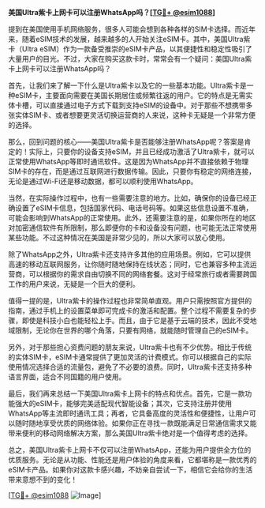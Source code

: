 **美国Ultra紫卡上网卡可以注册WhatsApp吗？[[TG💪+ @esim1088](https://t.me/s/esim1088)]**

提到在美国使用手机网络服务，很多人可能会想到各种各样的SIM卡选择。而近年来，随着eSIM技术的发展，越来越多的人开始关注eSIM卡。其中，美国Ultra紫卡（Ultra eSIM）作为一款备受推崇的eSIM卡产品，以其便捷性和稳定性吸引了大量用户的目光。不过，大家在购买这款卡时，常常会有一个疑问：美国Ultra紫卡上网卡可以注册WhatsApp吗？

首先，让我们来了解一下什么是Ultra紫卡以及它的一些基本功能。Ultra紫卡是一种eSIM卡，主要面向需要在美国长期居住或频繁往返的用户。它的特点是无需实体卡槽，可以直接通过电子方式下载到支持eSIM的设备中。对于那些不想携带多张实体SIM卡、或者想要更灵活切换运营商的人来说，这种卡无疑是一个非常方便的选择。

那么，回到问题的核心——美国Ultra紫卡是否能够注册WhatsApp呢？答案是肯定的！实际上，只要你的设备支持eSIM，并且已经成功激活了Ultra紫卡，就可以正常使用WhatsApp等即时通讯软件。这是因为WhatsApp并不直接依赖于物理SIM卡的存在，而是通过互联网进行数据传输。因此，只要你有稳定的网络连接，无论是通过Wi-Fi还是移动数据，都可以顺利使用WhatsApp。

当然，在实际操作过程中，也有一些需要注意的地方。比如，确保你的设备已经正确设置了eSIM卡信息，包括国家代码、电话号码等。如果这些信息设置不准确，可能会影响到WhatsApp的正常使用。此外，还需要注意的是，如果你所在的地区对加密通信软件有所限制，那么即便你的卡和设备没有问题，也可能无法正常使用某些功能。不过这种情况在美国是非常少见的，所以大家可以放心使用。

除了WhatsApp之外，Ultra紫卡还支持许多其他的应用场景。例如，它可以提供高速的移动互联网服务，让你随时随地保持在线状态；同时，它也兼容多种主流运营商，可以根据你的需求自由切换不同的网络套餐。这对于经常旅行或者需要跨国工作的用户来说，无疑是一个巨大的便利。

值得一提的是，Ultra紫卡的操作过程也非常简单直观。用户只需按照官方提供的指南，通过手机上的设置菜单即可完成卡的激活和配置。整个过程不需要复杂的步骤，即使是科技小白也能轻松上手。而且，由于它是基于云端的技术，因此不受地域限制，无论你在世界的哪个角落，只要有网络，就能随时管理自己的eSIM卡。

另外，对于那些担心资费问题的朋友来说，Ultra紫卡也有不少优势。相比于传统的实体SIM卡，eSIM卡通常提供了更加灵活的计费模式。你可以根据自己的实际使用情况选择合适的流量包，避免了不必要的浪费。同时，Ultra紫卡还支持多种语言界面，适合不同国籍的用户使用。

最后，我们再来总结一下美国Ultra紫卡上网卡的特点和优点。首先，它是一款功能强大的eSIM卡，能够完美适配现代智能设备；其次，它支持注册并使用WhatsApp等主流即时通讯工具；再者，它具备高度的灵活性和便捷性，让用户可以随时随地享受优质的网络体验。如果你正在寻找一款既能满足日常通信需求又能带来便利的移动网络解决方案，那么美国Ultra紫卡绝对是一个值得考虑的选择。

总之，美国Ultra紫卡上网卡不仅可以注册WhatsApp，还能为用户提供全方位的优质服务。无论是从功能、性能还是用户体验的角度来看，它都堪称是一款优秀的eSIM卡产品。如果你对这款卡感兴趣，不妨亲自尝试一下，相信它会给你的生活带来意想不到的变化！

[[TG💪+ @esim1088](https://t.me/s/esim1088) ![Image](https://i.postimg.cc/4NQfJmqS/Snipaste-2025-05-13-00-14-12.png)]